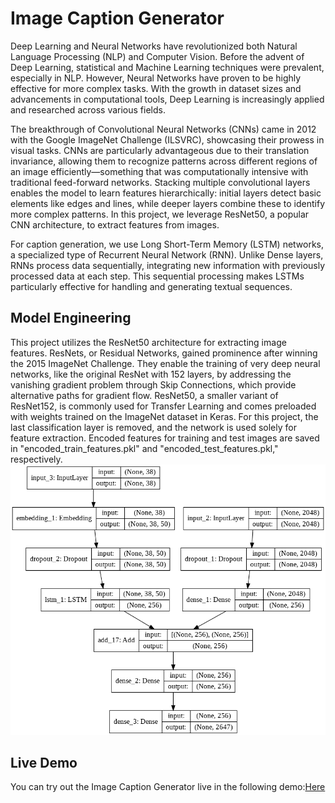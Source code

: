 # Image Caption Generator
Deep Learning and Neural Networks have revolutionized both Natural Language Processing (NLP) and Computer Vision. Before the advent of Deep Learning, statistical and Machine Learning techniques were prevalent, especially in NLP. However, Neural Networks have proven to be highly effective for more complex tasks. With the growth in dataset sizes and advancements in computational tools, Deep Learning is increasingly applied and researched across various fields.

The breakthrough of Convolutional Neural Networks (CNNs) came in 2012 with the Google ImageNet Challenge (ILSVRC), showcasing their prowess in visual tasks. CNNs are particularly advantageous due to their translation invariance, allowing them to recognize patterns across different regions of an image efficiently—something that was computationally intensive with traditional feed-forward networks. Stacking multiple convolutional layers enables the model to learn features hierarchically: initial layers detect basic elements like edges and lines, while deeper layers combine these to identify more complex patterns. In this project, we leverage ResNet50, a popular CNN architecture, to extract features from images.

For caption generation, we use Long Short-Term Memory (LSTM) networks, a specialized type of Recurrent Neural Network (RNN). Unlike Dense layers, RNNs process data sequentially, integrating new information with previously processed data at each step. This sequential processing makes LSTMs particularly effective for handling and generating textual sequences.

## Model Engineering
This project utilizes the ResNet50 architecture for extracting image features. ResNets, or Residual Networks, gained prominence after winning the 2015 ImageNet Challenge. They enable the training of very deep neural networks, like the original ResNet with 152 layers, by addressing the vanishing gradient problem through Skip Connections, which provide alternative paths for gradient flow. ResNet50, a smaller variant of ResNet152, is commonly used for Transfer Learning and comes preloaded with weights trained on the ImageNet dataset in Keras. For this project, the last classification layer is removed, and the network is used solely for feature extraction. Encoded features for training and test images are saved in "encoded_train_features.pkl" and "encoded_test_features.pkl," respectively.
![Model used](model_plot.png)

## Live Demo
You can try out the Image Caption Generator live in the following demo:[Here](https://imagecaptiongenerator-z5qyrcrynnjdrkeghzk6ms.streamlit.app/)
